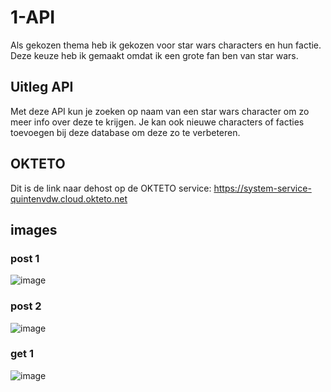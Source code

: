 # 1-API
Als gekozen thema heb ik gekozen voor star wars characters en hun factie.
Deze keuze heb ik gemaakt omdat ik een grote fan ben van star wars.

## Uitleg API
Met deze API kun je zoeken op naam van een star wars character om zo meer info over deze te krijgen.
Je kan ook nieuwe characters of facties toevoegen bij deze database om deze zo te verbeteren. 

## OKTETO 
Dit is de link naar dehost op de OKTETO service: https://system-service-quintenvdw.cloud.okteto.net

## images
### post 1
![image](https://github.com/QuintenVdW/apiquintenvdw/assets/104367615/5f5c04c4-6dac-4e15-93b9-a739b2ebb4d2)
### post 2
![image](https://github.com/QuintenVdW/apiquintenvdw/assets/104367615/bbe18f47-534c-4ebb-a821-1c621a6b2fe6)
### get 1
![image](https://github.com/QuintenVdW/apiquintenvdw/assets/104367615/5d229971-aa6c-423d-aa80-a4a4a54d6a05)
